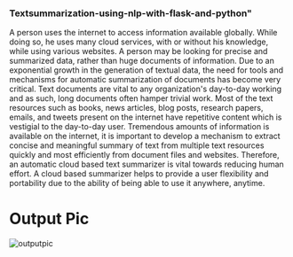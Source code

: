 ### Textsummarization-using-nlp-with-flask-and-python" 

A person uses the internet to access information available globally. While doing so, he uses
many cloud services, with or without his knowledge, while using various websites. A person
may be looking for precise and summarized data, rather than huge documents of information.
Due to an exponential growth in the generation of textual data, the need for tools and
mechanisms for automatic summarization of documents has become very critical. Text
documents are vital to any organization's day-to-day working and as such, long documents often
hamper trivial work. Most of the text resources such as books, news articles, blog posts, research
papers, emails, and tweets present on the internet have repetitive content which is vestigial to the
day-to-day user. Tremendous amounts of information is available on the internet, it is important
to develop a mechanism to extract concise and meaningful summary of text from multiple text
resources quickly and most efficiently from document files and websites. Therefore, an
automatic cloud based text summarizer is vital towards reducing human effort. A cloud based
summarizer helps to provide a user flexibility and portability due to the ability of being able to
use it anywhere, anytime.

# Output Pic

![outputpic](https://user-images.githubusercontent.com/57168006/88424258-15a8c700-cda2-11ea-8f3a-f66d7f8b278a.PNG)
